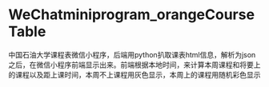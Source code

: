 # WeChatminiprogram_orangeCourseTable
中国石油大学课程表微信小程序，后端用python扒取课表html信息，解析为json之后，在微信小程序前端显示出来。前端根据本地时间，来计算本周课程和将要上的课程以及距上课时间，本周不上课程用灰色显示，本周上的课程用随机彩色显示
